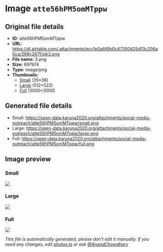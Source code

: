 # Image `atte56hPM5omMTppw`

## Original file details

- **ID:** atte56hPM5omMTppw
- **URL:** https://dl.airtable.com/.attachments/ecc1e0a669d1c47350425d13c206a0ca/268c267f/sik3.png
- **File name:** 3.png
- **Size:** 697974
- **Type:** image/png
- **Thumbnails:**
  - [Small](https://dl.airtable.com/.attachmentThumbnails/3ee803b40b8f1f64ee528d56f54d953e/5906a0cd) (35×36)
  - [Large](https://dl.airtable.com/.attachmentThumbnails/6cc0302cc91a20bda6ce14c84b992582/0a9959e5) (512×522)
  - [Full](https://dl.airtable.com/.attachmentThumbnails/b1fec9c39baa1f44774c89dff6582631/d29aa3b5) (3000×3000)

## Generated file details

- Small: https://open-data.karuna2020.org/attachments/social-media-outreach/atte56hPM5omMTppw/small.png
- Large: https://open-data.karuna2020.org/attachments/social-media-outreach/atte56hPM5omMTppw/large.png
- Full: https://open-data.karuna2020.org/attachments/social-media-outreach/atte56hPM5omMTppw/full.png

## Image preview

### Small

![](https://open-data.karuna2020.org/attachments/social-media-outreach/atte56hPM5omMTppw/small.png)

### Large

![](https://open-data.karuna2020.org/attachments/social-media-outreach/atte56hPM5omMTppw/large.png)

### Full

![](https://open-data.karuna2020.org/attachments/social-media-outreach/atte56hPM5omMTppw/full.png)

_This file is automatically generated, please don't edit it manually. If you need any changes, edit [photos.ts](/photos.ts) or ask [@AnandChowdhary](https://github.com/AnandChowdhary)_


